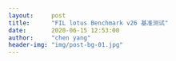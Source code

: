```yaml
---
layout:     post
title:      "FIL lotus Benchmark v26 基准测试"
date:       2020-06-15 12:53:00
author:     "chen yang"
header-img: "img/post-bg-01.jpg"
---
```

